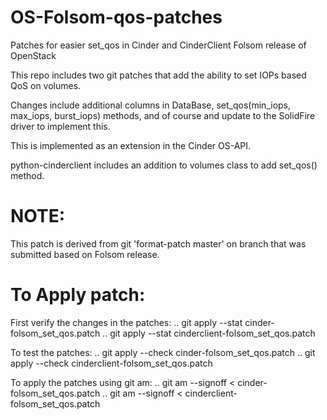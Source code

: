 OS-Folsom-qos-patches
=====================

Patches for easier set_qos in Cinder and CinderClient Folsom release of OpenStack

This repo includes two git patches that add the ability to set IOPs based QoS on volumes.

Changes include additional columns in DataBase, set_qos(min_iops, max_iops, burst_iops) methods,
and of course and update to the SolidFire driver to implement this.

This is implemented as an extension in the Cinder OS-API.

python-cinderclient includes an addition to volumes class to add set_qos() method.

NOTE:
=====
This patch is derived from git 'format-patch master' on branch that was submitted based on Folsom release.

To Apply patch:
==============
First verify the changes in the patches:
.. git apply --stat cinder-folsom_set_qos.patch
.. git apply --stat cinderclient-folsom_set_qos.patch

To test the patches:
.. git apply --check cinder-folsom_set_qos.patch
.. git apply --check cinderclient-folsom_set_qos.patch

To apply the patches using git am:
.. git am --signoff < cinder-folsom_set_qos.patch
.. git am --signoff < cinderclient-folsom_set_qos.patch

